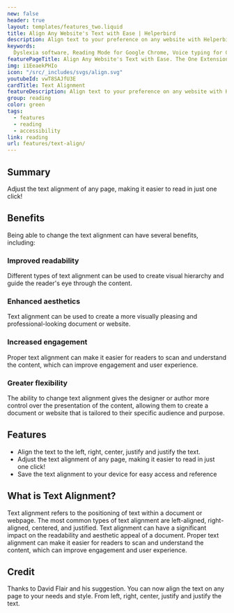 ```yaml
---
new: false
header: true
layout: templates/features_two.liquid
title: Align Any Website's Text with Ease | Helperbird
description: Align text to your preference on any website with Helperbird's Text Alignment feature. Improve your reading experience and readability by easily customizing the alignment. Try it today!
keywords:
  Dyslexia software, Reading Mode for Google Chrome, Voice typing for Chrome, Text to speech for Chrome, text reader, Immersive Reader, dyslexia fonts, accessibility software, dyslexia software, Helperbird for Edge, Helperbird for Firefox, Helperbird for Chrome, Opendyslexic for Chrome, OpenDyslexic
featurePageTitle: Align Any Website's Text with Ease. The One Extension You Need.
img: i1EeaekPHIo
icon: "/src/_includes/svgs/align.svg"
youtubeId: vwT8SAJfU3E
cardTitle: Text Alignment
featureDescription: Align text to your preference on any website with Helperbird's Text Alignment feature. Improve your reading experience and readability by easily customizing the alignment.
group: reading
color: green
tags:
  - features
  - reading
  - accessibility
link: reading
url: features/text-align/
---
```



## Summary

Adjust the text alignment of any page, making it easier to read in just one click!    


## Benefits

Being able to change the text alignment can have several benefits, including:

### Improved readability
Different types of text alignment can be used to create visual hierarchy and guide the reader's eye through the content.

### Enhanced aesthetics
Text alignment can be used to create a more visually pleasing and professional-looking document or website.

### Increased engagement
Proper text alignment can make it easier for readers to scan and understand the content, which can improve engagement and user experience.

### Greater flexibility
The ability to change text alignment gives the designer or author more control over the presentation of the content, allowing them to create a document or website that is tailored to their specific audience and purpose.

## Features

- Align the text to the left, right, center, justify and justify the text.
- Adjust the text alignment of any page, making it easier to read in just one click!
- Save the text alignment to your device for easy access and reference
    
 
## What is **Text Alignment**?

Text alignment refers to the positioning of text within a document or webpage. 
The most common types of text alignment are left-aligned, right-aligned, centered, and justified. 
Text alignment can have a significant impact on the readability and aesthetic appeal of a document. 
Proper text alignment can make it easier for readers to scan and understand the content, which can improve engagement and user experience.

## Credit
      
Thanks to David Flair and his suggestion. 
You can now align the text on any page to your needs and style. From left, right, center, justify and justify the text.
      























